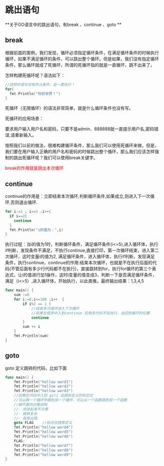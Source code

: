# 跳出语句

**关于GO语言中的跳出语句，有break 、continue 、goto **

## break

根据前面的案例，我们发现，循环必须指定循环条件，在满足循环条件的时候执行循环，如果不满足循环的条件，可以跳出整个循环。但是如果，我们没有指定循环条件，那么循环就成了死循环，所谓的死循环指的就是一直循环，跳不出来了。

怎样构建死循环呢？语法如下：

```go
//这样的语句没有终止条件，会一直执行！
for{
  fmt.Println("你好世界！")
}
```

死循环（无限循环）的语法非常简单，就是什么循环条件也没有写。

死循环的应用场景：

要求用户输入用户名和密码，只要不是admin、888888就一直提示用户名,密码错误,请重新输入。

按照我们以前的做法，很难构建循环条件，那么我们可以使用死循环来做，但是，我们要在用户输入正确的用户名和密码的时候跳出整个循环，那么我们应该怎样强制的跳出死循环呢？我们可以使用break关键字。

<font color='red'> break的作用就是跳出本次循环</font>

## continue

continue的作用是：立即结束本次循环,判断循环条件,如果成立,则进入下一次循环,否则退出循环.

```go
for i:=1 ; i<=5 ;i++{
  if i==2{
    continue
  }
  fmt.Println("i的值为：",i)
}
```

执行过程：当i的值为1时，判断循环条件，满足循环条件(i<=5),进入循环体，执行if判断，发现条件不满足，不执行continue,直接打印，第一次循环结束，进入第二次循环，这时变量i的值为2, 满足循环条件，进入循环体，执行if判断，发现满足条件，执行continue，continue的作用:结束本次循环，也就是不在执行后面的代码(不管后面有多少行代码都不在执行)，直接跳转到for，执行for循环的第三个表达式，让i的值进行加1操作，这时i变量的值变成3，判断一下是否满足循环条件，满足（i<=5）,进入循环体，开始执行，以此类推。最终输出结果：1,3,4,5

```go
func main() {
	sum :=0
	for i:=0;i<=100 ;i++  {
		if i%2 == 1 {
			//结束本次循环进入下次循环
			//如果在程序中入到continue 后剩余代码不会执行，会回到循环的位置
			continue
		}
		sum += i
	}
	fmt.Println(sum)
}
```

## goto

goto 定义跳转的代码，比如下面

```go
func main() {
	fmt.Println("hellow word1")
	fmt.Println("hellow word2")
	fmt.Println("hellow word3")
	//如果在代码中入到 giti 会跳到定义的标志位
	//可以再一个循环中跳到另一个循环，可以从一个函数跳到另一个函数
	//破坏面向对象结构
	//- 阅读起来不方便
	//- 跳转复杂
	//- 容易出错
	goto FLAG    //标志位随意定义
	fmt.Println("hellow word4")
	fmt.Println("hellow word5")
	fmt.Println("hellow word6")
	FLAG:
	fmt.Println("hellow word7")
	fmt.Println("hellow word8")
	fmt.Println("hellow word9")
}

```

